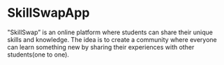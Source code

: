# SkillSwapApp

"SkillSwap” is an online platform where students can share their unique skills and knowledge. The idea is to create a community where everyone can learn something new by sharing their experiences with other students(one to one).
